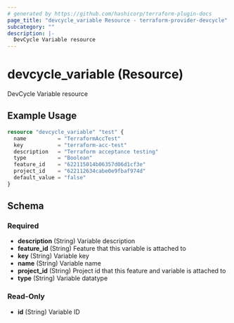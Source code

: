 ```yaml
---
# generated by https://github.com/hashicorp/terraform-plugin-docs
page_title: "devcycle_variable Resource - terraform-provider-devcycle"
subcategory: ""
description: |-
  DevCycle Variable resource
---
```


# devcycle_variable (Resource)

DevCycle Variable resource

## Example Usage

```terraform
resource "devcycle_variable" "test" {
  name          = "TerraformAccTest"
  key           = "terraform-acc-test"
  description   = "Terraform acceptance testing"
  type          = "Boolean"
  feature_id    = "622115014b06357d06d1cf3e"
  project_id    = "622112634cabe0e9fbaf974d"
  default_value = "false"
}
```

<!-- schema generated by tfplugindocs -->
## Schema

### Required

- **description** (String) Variable description
- **feature_id** (String) Feature that this variable is attached to
- **key** (String) Variable key
- **name** (String) Variable name
- **project_id** (String) Project id that this feature and variable is attached to
- **type** (String) Variable datatype

### Read-Only

- **id** (String) Variable ID


